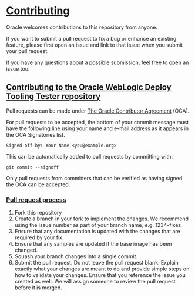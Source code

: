 # [Contributing](http://github.com/wercker/weblogic-deploy-tooling-ct/blob/master/CONTRIBUTING.md)
Oracle welcomes contributions to this repository from anyone.  

If you want to submit a pull request to fix a bug or enhance an existing feature, please first open an issue and link to that issue when you submit your pull request.  

If you have any questions about a possible submission, feel free to open an issue too.

## [Contributing to the Oracle WebLogic Deploy Tooling Tester repository](http://github.com/wercker/weblogic-deploy-tooling-ct/blob/master/CONTRIBUTING.md)
Pull requests can be made under [The Oracle Contributor Agreement](https://www.oracle.com/technetwork/community/oca-486395.html) (OCA).

For pull requests to be accepted, the bottom of your commit message must have the following line using your name and e-mail address as it appears in the OCA Signatories list.

    Signed-off-by: Your Name <you@example.org>

This can be automatically added to pull requests by committing with:

    git commit --signoff

Only pull requests from committers that can be verified as having signed the OCA can be accepted.

### [Pull request process](http://github.com/oracle/wls-deploy/blob/master/CONTRIBUTING.md)

1. Fork this repository
2. Create a branch in your fork to implement the changes. We recommend using the issue number as part of your branch name, e.g. 1234-fixes
3. Ensure that any documentation is updated with the changes that are required by your fix.
4. Ensure that any samples are updated if the base image has been changed.
5. Squash your branch changes into a single commit.
6. Submit the pull request. Do not leave the pull request blank. Explain exactly what your changes are meant to do and provide simple steps on how to validate your changes. Ensure that you reference the issue you created as well. We will assign someone to review the pull request before it is merged.
